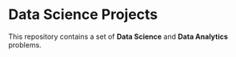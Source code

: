 # Data Science Projects

This repository contains a set of **Data Science** and **Data Analytics** problems.
